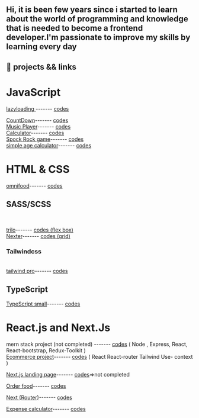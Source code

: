 ## <p>Hi, it is been few years  since i started to learn about the world of programming and knowledge that is needed to become a frontend developer.I'm passionate to improve my skills by learning every day </p>
## 📒 projects && links 

# JavaScript
  <a href='https://exquisite-sunburst-6ac1e8.netlify.app'>lazyloading <a/>------- <a href='https://github.com/kiancodemy/lazy'>codes<a/>
    <br>
 
    
  <a href='https://glittery-pothos-b39059.netlify.app/'>CountDown<a/>------- <a href='https://github.com/kiancodemy/Countdown-project'>codes<a/>
  <br>
   <a href='https://amazing-churros-9eecf9.netlify.app/'>Music Player<a/>------- <a href='https://github.com/kiancodemy/Music-player-project'>codes<a/>
  <br>
   <a href='https://capable-kangaroo-0fe44b.netlify.app/'>Calculator<a/>------- <a href='https://github.com/kiancodemy/Calculator'>codes<a/>
  <br>
   <a href='https://stalwart-narwhal-c58b66.netlify.app'>Spock Rock game<a/>------- <a href='https://github.com/kiancodemy/Spock-Rock-Game'>codes<a/>
  <br>
   <a href='https://friendly-arithmetic-f77931.netlify.app'>simple age calculator<a/>------- <a href='https://github.com/kiancodemy/age-calculator'>codes<a/>

 
  
   # HTML & CSS
   <a href='https://omnifood-elmi-elmi.netlify.app/'>omnifood<a/>------- <a href='https://github.com/kiancodemy/Resturant-project-by-html-and-css'>codes<a/>
      <br>
    
      
   
  
   
     
   <h2>SASS/SCSS</h2> 
  <br>
  
  <a href='https://trillo-elmi-elmi.netlify.app/'>trilo<a/>------- <a href='https://github.com/kiancodemy/trilo'>codes (flex box)<a/>
  <br>
  <a href='https://master--stunning-squirrel-db98b2.netlify.app/'>Nexter<a/>------- <a href='https://github.com/kiancodemy/Nexter'>codes (grid)<a/>
  <h3> Tailwindcss</h3> 
    <br>
     <a href='https://elaborate-tulumba-3e0b4f.netlify.app/'>tailwind pro<a/>------- <a href='https://github.com/kiancodemy/tailwind-clipboard'>codes<a/>
     <br>
  

 
  <h2>TypeScript</h2>

  <a href='https://majestic-horse-d7f643.netlify.app/'>TypeScript small<a/>------- <a href='https://github.com/kiancodemy/Typescript'>codes<a/>
        
 # React.js and Next.Js
   <span>mern stack project (not completed) <span/>------- <a 
    href='https://github.com/kiancodemy/ec'>codes<a/><span> ( Node , Express, React, React-bootstrap, Redux-Toolkit<span/> )
     <br>
   <a href='https://luminous-cannoli-250e6a.netlify.app/'>Ecommerce project<a/>------- <a href='https://github.com/kiancodemy/ec'>codes<a/><span> ( React React-router Tailwind Use- 
    context<span/> )
     <br>
     
   <a href='https://famsec-nextjs.vercel.app/'>Next.js landing page<a/>------- <a href='https://github.com/kiancodemy/-nextjs-typescript'>codes<a/><span>=>not completed</span>
     <br>
     
   <a href='https://melodic-kleicha-12ea56.netlify.app/'>Order food<a/>------- <a href='https://github.com/kiancodemy/React-order-food'>codes<a/>
     <br>
     
  <a href='https://master--silver-donut-a4eee0.netlify.app/'>Next (Router)<a/>------- <a href='https://github.com/kiancodemy/Next.js-project-Router-'>codes<a/>
     <br>
      
   <a href='https://marvelous-faun-f87ad2.netlify.app'>Expense calculator<a/>------- <a href='https://github.com/kiancodemy/React-main'>codes<a/>
     <br>
       

     

 

  

 
  
     
   
    

  
  



 
    

    
    
    
  
